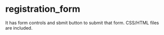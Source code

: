 # registration_form
It has form controls and sbmit button to submit that form. 
CSS/HTML files are included.
